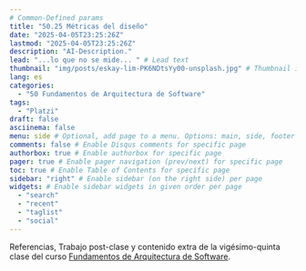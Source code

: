 ```yaml
---
# Common-Defined params
title: "50.25 Métricas del diseño"
date: "2025-04-05T23:25:26Z"
lastmod: "2025-04-05T23:25:26Z"
description: "AI-Description."
lead: "...lo que no se mide... " # Lead text
thumbnail: "img/posts/eskay-lim-PK6NDtsYy00-unsplash.jpg" # Thumbnail image
lang: es
categories:
  - "50 Fundamentos de Arquitectura de Software"
tags:
  - "Platzi"
draft: false
asciinema: false
menu: side # Optional, add page to a menu. Options: main, side, footer
comments: false # Enable Disqus comments for specific page
authorbox: true # Enable authorbox for specific page
pager: true # Enable pager navigation (prev/next) for specific page
toc: true # Enable Table of Contents for specific page
sidebar: "right" # Enable sidebar (on the right side) per page
widgets: # Enable sidebar widgets in given order per page
  - "search"
  - "recent"
  - "taglist"
  - "social"
---
```


Referencias, Trabajo post-clase y contenido extra de la vigésimo-quinta clase del curso [Fundamentos de Arquitectura de Software](https://platzi.com/). 

<!--more-->

